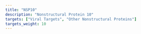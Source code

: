 ```yaml
---
title: "NSP10"
description: "Nonstructural Protein 10"
targets: ["Viral Targets", "Other Nonstructural Proteins"]
targets_weight: 10
---
```



